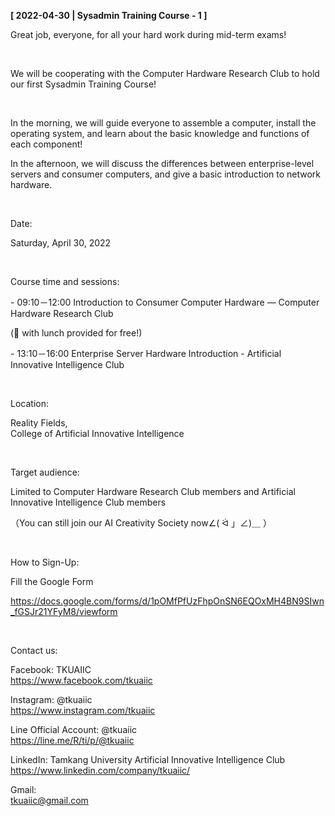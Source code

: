 **[ 2022-04-30 | Sysadmin Training Course - 1 ]**

Great job, everyone, for all your hard work during mid-term exams!

&nbsp;

We will be cooperating with the Computer Hardware Research Club to hold our first Sysadmin Training Course!

&nbsp;

In the morning, we will guide everyone to assemble a computer, install the operating system, and learn about the basic knowledge and functions of each component!

In the afternoon, we will discuss the differences between enterprise-level servers and consumer computers, and give a basic introduction to network hardware.

&nbsp;

Date:

Saturday, April 30, 2022

&nbsp;

Course time and sessions:

\- 09:10－12:00 Introduction to Consumer Computer Hardware — Computer Hardware Research Club

(🍱 with lunch provided for free!)

\- 13:10－16:00 Enterprise Server Hardware Introduction - Artificial Innovative Intelligence Club

&nbsp;

Location:

Reality Fields, <br />College of Artificial Innovative Intelligence

&nbsp;

Target audience:

Limited to Computer Hardware Research Club members and Artificial Innovative Intelligence Club members

（You can still join our AI Creativity Society now∠( ᐛ 」∠)＿ ）

&nbsp;

How to Sign-Up:

Fill the Google Form

https://docs.google.com/forms/d/1pOMfPfUzFhpOnSN6EQOxMH4BN9SIwn_fGSJr21YFyM8/viewform

&nbsp;

Contact us:

Facebook: TKUAIIC <br />https://www.facebook.com/tkuaiic

Instagram: @tkuaiic <br />https://www.instagram.com/tkuaiic

Line Official Account: @tkuaiic <br />https://line.me/R/ti/p/@tkuaiic

LinkedIn: Tamkang University Artificial Innovative Intelligence Club <br />https://www.linkedin.com/company/tkuaiic/

Gmail: <br />tkuaiic@gmail.com
